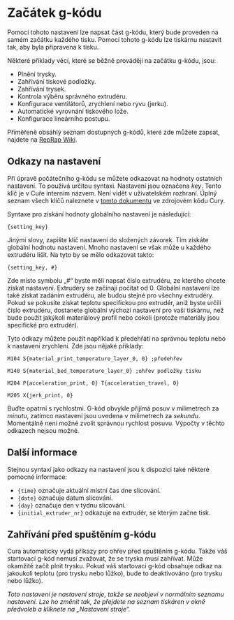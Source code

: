 Začátek g-kódu
====
Pomocí tohoto nastavení lze napsat část g-kódu, který bude proveden na samém začátku každého tisku. Pomocí tohoto g-kódu lze tiskárnu nastavit tak, aby byla připravena k tisku.

Některé příklady věcí, které se běžně provádějí na začátku g-kódu, jsou:
* Plnění trysky.
* Zahřívání tiskové podložky.
* Zahřívání trysek.
* Kontrola výběru správného extrudéru.
* Konfigurace ventilátorů, zrychlení nebo ryvu (jerku).
* Automatické vyrovnání tiskového lože.
* Konfigurace lineárního postupu.

Přiměřeně obsáhlý seznam dostupných g-kódů, které zde můžete zapsat, najdete na [RepRap Wiki](https://reprap.org/wiki/G-code).

Odkazy na nastavení
----
Při úpravě počátečního g-kódu se můžete odkazovat na hodnoty ostatních nastavení. To používá určitou syntaxi. Nastavení jsou označena *key*. Tento klíč je v Cuře interním názvem. Není vidět v uživatelském rozhraní. Úplný seznam všech klíčů naleznete v [tomto dokumentu](https://github.com/Ultimaker/Cura/blob/master/resources/definitions/fdmprinter.def.json) ve zdrojovém kódu Cury.

Syntaxe pro získání hodnoty globálního nastavení je následující:

`{setting_key}`

Jinými slovy, zapište klíč nastavení do složených závorek. Tím získáte globální hodnotu nastavení. Mnoho nastavení se však může u každého extrudéru lišit. Na tyto by se mělo odkazovat takto:

`{setting_key, #}`

Zde místo symbolu „#“ byste měli napsat číslo extrudéru, ze kterého chcete získat nastavení. Extrudéry se začínají počítat od 0. Globální nastavení lze také získat zadáním extrudéru, ale budou stejné pro všechny extrudéry. Pokud se pokusíte získat teplotu specifickou pro extrudér, aniž byste určili číslo extrudéru, dostanete globální výchozí nastavení pro vaši tiskárnu, než bude použit jakýkoli materiálový profil nebo cokoli (protože materiály jsou specifické pro extrudér).

Tyto odkazy můžete použít například k předehřátí na správnou teplotu nebo k nastavení zrychlení. Zde jsou nějaké příklady:

`M104 S{material_print_temperature_layer_0, 0} ;předehřev`

`M140 S{material_bed_temperature_layer_0} ;ohřev podložky tisku`

`M204 P{acceleration_print, 0} T{acceleration_travel, 0}`

`M205 X{jerk_print, 0}`

Buďte opatrní s rychlostmi. G-kód obvykle přijímá posuv v milimetrech za *minutu*, zatímco nastavení jsou uvedena v milimetrech za *sekundu*. Momentálně není možné zvolit správnou rychlost posuvu. Výpočty v těchto odkazech nejsou možné.

Další informace
----
Stejnou syntaxí jako odkazy na nastavení jsou k dispozici také některé pomocné informace:

* `{time}` označuje aktuální místní čas dne slicování.
* `{date}` označuje datum slicování.
* `{day}` označuje den v týdnu slicování.
* `{initial_extruder_nr}` odkazuje na extrudér, se kterým začne tisk.

Zahřívání před spuštěním g-kódu
----
Cura automaticky vydá příkazy pro ohřev před spuštěním g-kódu. Takže váš startovací g-kód nemusí zvažovat, že se tryska musí zahřívat. Může okamžitě začít plnit trysku. Pokud váš startovací g-kód obsahuje odkaz na jakoukoli teplotu (pro trysku nebo lůžko), bude to deaktivováno (pro trysku nebo lůžko).

*Toto nastavení je nastavení stroje, takže se neobjeví v normálním seznamu nastavení. Lze ho změnit tak, že přejdete na seznam tiskáren v okně předvoleb a kliknete na „Nastavení stroje“.*